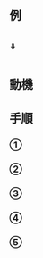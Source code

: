 #

## 例

```typeScript

```

**⇩**

```typeScript

```

## 動機

## 手順

### ①

### ②

### ③

### ④

### ⑤

